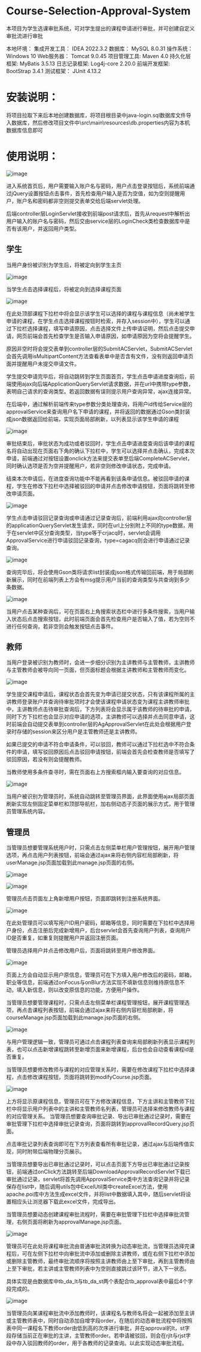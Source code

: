 # Course-Selection-Approval-System
本项目为学生选课审批系统，可对学生提出的课程申请进行审批，并可创建自定义审批流进行审批

本地环境：
集成开发工具：	 IDEA 2022.3.2
数据库：		 MySQL 8.0.31
操作系统：		 Windows 10
Web服务器：	 Tomcat 9.0.45
项目管理工具: 	 Maven 4.0
持久化层框架: 	 MyBatis 3.5.13
日志记录框架: 	 Log4j-core 2.20.0
前端开发框架: 	 BootStrap 3.4.1
测试框架：		 JUnit 4.13.2

# 安装说明：
将项目拉取下来后本地创建数据库，将项目根目录中java-login.sql数据库文件导入数据库，然后修改项目文件中\src\main\resources\db.properties内容为本机数据库信息即可

# 使用说明：
![image](https://github.com/Zinc-ion/Course-Selection-Approval-System/assets/96803357/fcbcf695-f932-4c5e-94e2-77473b5ec9a4)

进入系统首页后，用户需要输入账户名与密码，用户点击登录按钮后，系统前端通过jQuery设置按钮点击事件，首先检查用户输入是否为空值，如为空则提醒用户，账户名和密码都非空则提交表单交给后端servlet处理。

后端controller层LoginServlet接收到前端post请求后，首先从request中解析出用户输入的账户名与密码，然后交由service层的LoginCheck类检查数据库中是否有该用户，并返回用户类型。

## 学生
当用户身份被识别为学生后，将被定向到学生主页

![image](https://github.com/Zinc-ion/Course-Selection-Approval-System/assets/96803357/e5a3d45b-9842-4eb0-913a-001349118555)

当学生点击选择课程后，将被定向到选择课程页面

 ![image](https://github.com/Zinc-ion/Course-Selection-Approval-System/assets/96803357/f1ecd3f3-0914-4eee-afcf-6afefe62cecf)
 
在此处顶部课程下拉栏中将会显示该学生可以选择的课程与课程信息（尚未被学生申请的课程，在学生点击选择课程按钮时检索，并存入session中），学生可以通过下拉栏选择课程，填写申请原因，点击选择文件上传申请证明，然后点击提交申请，网页前端会首先检查学生是否输入申请原因，如申请原因为空将会提醒学生。

原因非空时将会提交表单到controller层的SubmitACServlet，SubmitACServlet会首先调用isMultipartContent方法查看表单中是否含有文件，没有则返回申请页面并提醒用户未提交申请文件。

学生提交申请完毕后，将自动跳转到学生页面首页，学生点击申请进度查询后，前端使用ajax向后端ApplicationQueryServlet请求数据，并在url中携带type参数，表明自己请求的查询类型。若返回数据有误则提示用户查询异常，ajax连接异常。

在后端中，通过解析前端传来type参数分类处理查询，将用户id传给Service层的approvalService来查询用户名下申请的课程，并将返回的数据通过Gson类封装成json数据返回给前端，实现页面局部刷新，以列表显示该学生申请的课程

![image](https://github.com/Zinc-ion/Course-Selection-Approval-System/assets/96803357/28a6a47d-2f6a-45e4-b0aa-0578e2d87eae)

审批结束后，审批状态为成功或者驳回时，学生点击申请进度查询后该申请的课程名将自动出现在页面右下角的确认下拉栏中，学生可以选择并点击确认，完成本次申请，前端通过对按钮设置onclick方法来提交表单至后端CompleteACServlet，同时确认选项是否为空并提醒用户，若非空则修改申请状态，完成申请。

结束本次申请后，在进度查询功能中不能再看到该条申请信息。被驳回申请的课程，学生在修改下拉栏中选择被驳回的申请并点击修改申请按钮，页面将跳转至修改申请页面。

![image](https://github.com/Zinc-ion/Course-Selection-Approval-System/assets/96803357/c9d030ad-738a-4d48-ac72-4dbab96efc97)

学生点击申请驳回记录查询或申请通过记录查询后，前端利用ajax向controller层的applicationQueryServlet发生请求，同时在url上分别附上不同的type数据，用于在servlet中区分查询类型，当type等于crjacq时，servlet会调用ApprovalService进行申请驳回记录查询，type=cagacq则会进行申请通过记录查询。

![image](https://github.com/Zinc-ion/Course-Selection-Approval-System/assets/96803357/522188ca-7997-444c-bee0-c34baa88df08)

查询完毕后，将会使用Gson类将请求list封装成json格式传输回前端，用于局部刷新展示，同时在前端列表上方会有msg提示用户当前的查询类型与共查询到多少条数据。

![image](https://github.com/Zinc-ion/Course-Selection-Approval-System/assets/96803357/2160d92f-f77a-45da-9e8f-60a990adcfb5)

当用户点击某种查询后，可在页面右上角搜索状态栏中进行多条件搜索，当用户输入状态后点击搜索按钮，此时前端页面会首先检查用户是否输入了值，若为空则不进行任何查询，若非空则会触发按钮点击事件。

## 教师
当用户登录被识别为教师时，会进一步细分识别为主讲教师与主管教师，主讲教师与主管教师会被导向同一页面，但页面标题会根据主讲教师和主管教师而变化。

 ![image](https://github.com/Zinc-ion/Course-Selection-Approval-System/assets/96803357/b0844da2-965d-4bd7-b2f9-17780048f9a7)

 
学生提交课程申请后，课程状态会首先变为申请已提交状态，只有该课程所属的主讲教师登录账户并查询待审批项时才会使该课程申请状态变为课程主讲教师审批中，主讲教师点击待审批查询后，下方列表将会显示属于该教师的待审批的申请，同时下方下拉栏也会显示对应申请的选项，主讲教师可以选择并点击同意申请，这时前端会自动提交表单到controller层的AgApprovalServlet在此处会根据用户登录时存储的session来区分用户是主管教师还是主讲教师。

如果已提交的申请不符合申请条件，可以驳回，教师可以通过下拉栏选中不符合条件的申请，填写驳回原因后点击驳回申请按钮，前端会首先会检查教师是否填写了驳回原因，若没有则会提醒教师。

当教师使用多条件查寻时，需在页面右上方搜索框内输入要查询的对应信息。

![image](https://github.com/Zinc-ion/Course-Selection-Approval-System/assets/96803357/3cb00e6e-e789-4a92-a226-804e0afa3d64)

当用户被识别为管理员时，系统自动跳转至管理员界面，此界面使用ajax局部页面刷新实现左侧固定菜单栏和顶部导航栏，加右侧动态子页面的展示方式，用于管理员管理系统内容。

 ## 管理员
当管理员想要管理系统用户时，只需点击左侧菜单栏用户管理按钮，展开用户管理选项，再点击用户列表按钮，前端会通过ajax来将右侧内容栏局部刷新，将userManage.jsp页面加载到此manage.jsp页面的右侧。

![image](https://github.com/Zinc-ion/Course-Selection-Approval-System/assets/96803357/ef3cab11-e848-4646-b991-c3393d6ceadd)

![image](https://github.com/Zinc-ion/Course-Selection-Approval-System/assets/96803357/852e9ba7-bec5-41c8-8d5d-362d38d98a93)

管理员点击页面左上角新增用户按钮，页面即跳转到注册系统界面。

 ![image](https://github.com/Zinc-ion/Course-Selection-Approval-System/assets/96803357/16bfcc97-ef1a-47f8-a0a3-039c4234b81d)

在此处管理员可以填写用户ID用户密码，邮箱等信息，同时需要在下拉栏中选择用户身份，点击注册后完成新增用户，后台servlet会首先查询用户列表，查询用户ID是否重复，如重复则提醒用户并返回注册页面。

管理员选择用户并点击修改用户后，页面将跳转至用户修改界面。

 ![image](https://github.com/Zinc-ion/Course-Selection-Approval-System/assets/96803357/1e9966c5-7b93-4f7f-9aa4-e6189de156af)

页面上方会自动显示用户原信息，管理员可在下方填入用户修改后的密码，邮箱，职业等信息，前端通过onFocus与onBlur方法实现不填新信息则维持原信息不动，填入新信息，则以改变原信息的功能，方便用户操作。

当管理员想要管理课程时，只需点击左侧菜单栏课程管理按钮，展开课程管理选项，再点击课程列表按钮，前端会通过ajax来将右侧内容栏局部刷新，将courseManage.jsp页面加载到此manage.jsp页面的右侧。

 ![image](https://github.com/Zinc-ion/Course-Selection-Approval-System/assets/96803357/8f7ebdce-efba-4164-bf56-6eeb8f614dd9)

与用户管理逻辑一致，管理员可通过点击课程列表查询来局部刷新列表显示课程列表，也可以点击新增课程跳转至新增页面来新增课程，后台也会自动查看课程id是否重复。

当管理员想要修改教师与课程的对应管理关系时，需要在修改课程下拉栏中选择课程，点击修改课程按钮，页面将跳转到modifyCourse.jsp页面。

![image](https://github.com/Zinc-ion/Course-Selection-Approval-System/assets/96803357/0fac914b-17c3-4045-8d1b-6057ec5c8dca)

上方将显示原课程信息，管理员可在下方修改课程信息，下方主讲和主管教师下拉栏中将显示用户列表中的主讲和主管教师名列表，管理员可选择来修改教师与课程的对应管理关系。
当管理员想要查询审批记录、导出已审批通过记录时，需要在审批管理下拉栏中选择审批记录查询，页面将跳转到approvalRecordQuery.jsp页面。

点击审批记录列表查询即可在下方列表查看所有审批记录，通过ajax与后端传值实现，同时附带后端物理分页展示。

当管理员想要导出已审批通过记录时，可以点击页面下方导出已审批通过记录按钮，前端通过onClick方法跳转至后端DownloadApprovalRecordServlet下载已审批通过记录，servlet将首先调用ApprovalService类中方法查询记录并将记录保存在list中，随后调用utils包中ExcelUtil类中createExcel方法，使用apache.poi库中方法生成excel文件，并将list中数据填入其中，随后servlet将设置相应头让浏览器下载此excel文件，完成导出。

当管理员想要动态创建课程审批流程时，需要在审批管理下拉栏中选择审批流管理，右侧页面将刷新为approvalManage.jsp页面。

![image](https://github.com/Zinc-ion/Course-Selection-Approval-System/assets/96803357/78dc7a3d-38a2-4e2a-ba95-7f6608365116)

管理员可在此处将课程审批流由普通审批流转换为动态审批流，当管理员选择完课程后，可在左侧下拉栏中向审批流中添加或删除主讲教师，或在右侧下拉栏中添加或删除主管教师，最终审批流顺序将按照主讲教师由上至下审批，再到主管教师由上至下审批，若主讲或主管教师列表中为空则直接跳过该环节，进入下一状态。

具体实现是由数据库中tb_da_lt与tb_da_st两个表配合tb_approval表中最后4个字段完成的。

![image](https://github.com/Zinc-ion/Course-Selection-Approval-System/assets/96803357/2e33efcd-6f5f-48be-9af7-8b1282aef463)

当管理员向某课程审批流中添加教师时，该课程名与教师名将会一起被添加至主讲或主管教师表中，同时自动添加自增字段order，在随后的动态审批流程中将按照表中同一课程名下教师order由低到高的次序进行审批，并在approval的lt，st字段存储当前正在审批的主讲，主管教师order。若申请被驳回，则会在rjlt与rjst字段中存入驳回教师的order，用于各教师的记录查询。以此实现动态审批流程。



